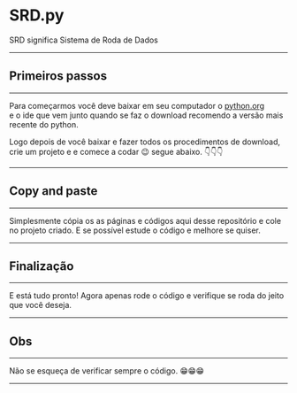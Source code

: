 # SRD.py
SRD significa Sistema de Roda de Dados 

----------------------------------------------

## Primeiros passos
------------------------------------------------
Para começarmos você deve baixar em seu computador 
o [python.org](https://www.python.org/downloads/)  
e o ide que vem junto quando se faz o download
recomendo a versão mais recente do python.

Logo depois de você baixar e fazer todos os 
procedimentos de download, crie um projeto e
e comece a codar 😉 segue abaixo. 👇👇👇

------------------------------------------------

## Copy and paste
------------------------------------------------

Simplesmente cópia os as páginas e códigos aqui 
desse repositório e cole no projeto criado. E 
se possível estude o código e melhore se quiser.

------------------------------------------------
## Finalização
------------------------------------------------

E está tudo pronto! Agora apenas rode o código
e verifique se roda do jeito que você deseja. 

------------------------------------------------

## Obs

------------------------------------------------

Não se esqueça de verificar sempre o código. 😁😁😁

------------------------------------------------
